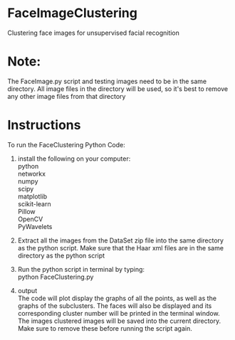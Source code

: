 # FaceImageClustering
Clustering face images for unsupervised facial recognition

# Note:
The FaceImage.py script and testing images need to be in the same directory. All image files in the directory will be used, so it's best to remove any other image files from that directory

# Instructions

To run the FaceClustering Python Code:

1) install the following on your computer: <br />
    python<br />
    networkx<br />
    numpy<br />
    scipy<br />
    matplotlib<br />
    scikit-learn<br />
    Pillow<br />
    OpenCV<br />
    PyWavelets<br />

2) Extract all the images from the DataSet zip file into the same directory as the python script. Make sure that the Haar xml files are in the same directory as the python script

3) Run the python script in terminal by typing:<br />
    python FaceClustering.py

4) output<br />
	The code will plot display the graphs of all the points, as well as the graphs of the subclusters. The faces will also be displayed and its corresponding cluster number will be printed in the terminal window. The images clustered images will be saved into the current directory. Make sure to remove these before running the script again.

